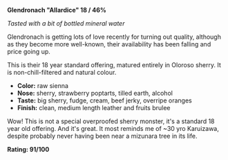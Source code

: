 **Glendronach "Allardice" 18 / 46%**

*Tasted with a bit of bottled mineral water*

Glendronach is getting lots of love recently for turning out quality, although as they become more well-known, their availability has been falling and price going up.

This is their 18 year standard offering, matured entirely in Oloroso sherry.  It is non-chill-filtered and natural colour. 

* **Color:** raw sienna
* **Nose:** sherry, strawberry poptarts, tilled earth, alcohol
* **Taste:** big sherry, fudge, cream, beef jerky, overripe oranges
* **Finish:** clean, medium length leather and fruits brulee

Wow!  This is not a special overproofed sherry monster, it's a standard 18 year old offering.  And it's great.  It most reminds me of ~30 yro Karuizawa, despite probably never having been near a mizunara tree in its life.

**Rating: 91/100**